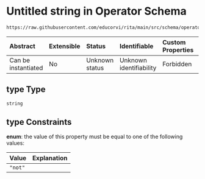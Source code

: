# Untitled string in Operator Schema

```txt
https://raw.githubusercontent.com/educorvi/rita/main/src/schema/operator.json#/oneOf/1/properties/type
```



| Abstract            | Extensible | Status         | Identifiable            | Custom Properties | Additional Properties | Access Restrictions | Defined In                                                               |
| :------------------ | :--------- | :------------- | :---------------------- | :---------------- | :-------------------- | :------------------ | :----------------------------------------------------------------------- |
| Can be instantiated | No         | Unknown status | Unknown identifiability | Forbidden         | Allowed               | none                | [operator.json\*](../../src/schema/operator.json "open original schema") |

## type Type

`string`

## type Constraints

**enum**: the value of this property must be equal to one of the following values:

| Value   | Explanation |
| :------ | :---------- |
| `"not"` |             |
